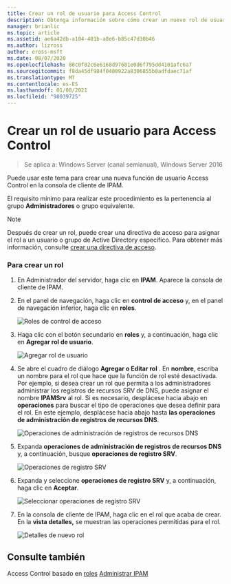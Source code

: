 ```yaml
---
title: Crear un rol de usuario para Access Control
description: Obtenga información sobre cómo crear un nuevo rol de usuario Access Control en la consola de cliente de IPAM.
manager: brianlic
ms.topic: article
ms.assetid: ae6a42db-a104-401b-a8e6-b85c47d30b46
ms.author: lizross
author: eross-msft
ms.date: 08/07/2020
ms.openlocfilehash: 88c0f82c6e6168d97681e0d6f795dd4101afc6a7
ms.sourcegitcommit: f8da45df984f0400922a8306855b0adfdaec71af
ms.translationtype: MT
ms.contentlocale: es-ES
ms.lasthandoff: 01/08/2021
ms.locfileid: "98039725"
---
```

# <a name="create-a-user-role-for-access-control"></a>Crear un rol de usuario para Access Control

>Se aplica a: Windows Server (canal semianual), Windows Server 2016

Puede usar este tema para crear una nueva función de usuario Access Control en la consola de cliente de IPAM.

El requisito mínimo para realizar este procedimiento es la pertenencia al grupo **Administradores** o grupo equivalente.

> [!NOTE]
> Después de crear un rol, puede crear una directiva de acceso para asignar el rol a un usuario o grupo de Active Directory específico. Para obtener más información, consulte [crear una directiva de acceso](../../technologies/ipam/Create-an-Access-Policy.md).

### <a name="to-create-a-role"></a>Para crear un rol

1.  En Administrador del servidor, haga clic en  **IPAM**. Aparece la consola de cliente de IPAM.

2.  En el panel de navegación, haga clic en **control de acceso** y, en el panel de navegación inferior, haga clic en **roles**.

    ![Roles de control de acceso](../../media/Create-a-User-Role-for-Access-Control/ipam_CreateUserRole_01.jpg)

3.  Haga clic con el botón secundario en **roles** y, a continuación, haga clic en **Agregar rol de usuario**.

    ![Agregar rol de usuario](../../media/Create-a-User-Role-for-Access-Control/ipam_CreateUserRole_02.jpg)

4.  Se abre el cuadro de diálogo **Agregar o Editar rol** . En **nombre**, escriba un nombre para el rol que hace que la función de rol esté desactivada. Por ejemplo, si desea crear un rol que permita a los administradores administrar los registros de recursos SRV de DNS, puede asignar el nombre **IPAMSrv** al rol. Si es necesario, desplácese hacia abajo en **operaciones** para buscar el tipo de operaciones que desea definir para el rol. En este ejemplo, desplácese hacia abajo hasta **las operaciones de administración de registros de recursos DNS**.

    ![Operaciones de administración de registros de recursos DNS](../../media/Create-a-User-Role-for-Access-Control/ipam_CreateUserRole_03.jpg)

5.  Expanda **operaciones de administración de registros de recursos DNS** y, a continuación, busque **operaciones de registro SRV**.

    ![Operaciones de registro SRV](../../media/Create-a-User-Role-for-Access-Control/ipam_CreateUserRole_04.jpg)

6.  Expanda y seleccione **operaciones de registro SRV** y, a continuación, haga clic en **Aceptar**.

    ![Seleccionar operaciones de registro SRV](../../media/Create-a-User-Role-for-Access-Control/ipam_CreateUserRole_05.jpg)

7.  En la consola de cliente de IPAM, haga clic en el rol que acaba de crear. En la **vista detalles,** se muestran las operaciones permitidas para el rol.

    ![Detalles de nuevo rol](../../media/Create-a-User-Role-for-Access-Control/ipam_CreateUserRole_06.jpg)

## <a name="see-also"></a>Consulte también
Access Control basado en [roles](Role-based-Access-Control.md) 
 [Administrar IPAM](Manage-IPAM.md)



